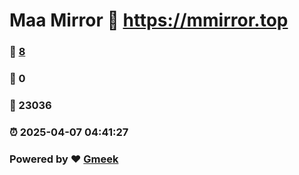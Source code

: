 # Maa Mirror :link: https://mmirror.top 
### :page_facing_up: [8](https://mmirror.top/tag.html) 
### :speech_balloon: 0 
### :hibiscus: 23036 
### :alarm_clock: 2025-04-07 04:41:27 
### Powered by :heart: [Gmeek](https://github.com/Meekdai/Gmeek)
